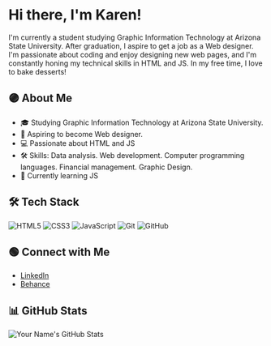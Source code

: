 # Hi there, I'm Karen! 

I'm currently a student studying Graphic Information Technology at Arizona State University. After graduation, I aspire to get a job as a Web designer. I'm passionate about coding and enjoy designing new web pages, and I'm constantly honing my technical skills in HTML and JS. In my free time, I love to bake desserts! 

## 🟣 About Me

- 🎓 Studying Graphic Information Technology at Arizona State University.
- 💼 Aspiring to become Web designer.
- 💻 Passionate about HTML and JS
- 🛠️ Skills: 
Data analysis.
Web development.
Computer programming languages.
Financial management.
Graphic Design. 
- 🌱 Currently learning JS

## 🛠️ Tech Stack
![HTML5](https://img.icons8.com/color/48/000000/html-5.png) ![CSS3](https://img.icons8.com/color/48/000000/css3.png) ![JavaScript](https://img.icons8.com/color/48/000000/javascript.png) ![Git](https://img.icons8.com/color/48/000000/git.png) ![GitHub](https://img.icons8.com/fluent/48/000000/github.png)


## 🟢 Connect with Me

- [LinkedIn](https://www.linkedin.com/in/karen-vasquezc/)
- [Behance](https://www.behance.net/karenvasquez12)

## 📊 GitHub Stats

![Your Name's GitHub Stats](https://github-readme-stats.vercel.app/api?username=YourGitHubUsername&show_icons=true&theme=radical)

